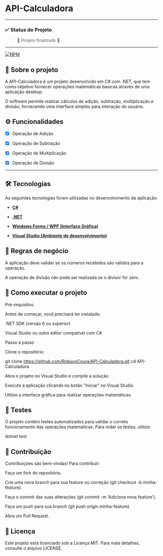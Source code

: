 # API-Calculadora
---
### ✅  Status do Projeto
> :construction: Projeto finalizado :construction:
---

[![NPM](https://img.shields.io/npm/l/react)](https://github.com/RobsonCoura/API-Calculadora/blob/main/LICENSE) 

## 📜 Sobre o projeto

A API-Calculadora é um projeto desenvolvido em C# com .NET, que tem como objetivo fornecer operações matemáticas básicas através de uma aplicação desktop.

O software permite realizar cálculos de adição, subtração, multiplicação e divisão, fornecendo uma interface simples para interação do usuário.

## ⚙️ Funcionalidades

- [x] Operação de Adição

- [x] Operação de Subtração

- [x] Operação de Multiplicação

- [x] Operação de Divisão

---

## 🛠 Tecnologias

As seguintes tecnologias foram utilizadas no desenvolvimento da aplicação:

- **[C#](https://learn.microsoft.com/pt-br/dotnet/csharp/)**

- **[.NET](https://learn.microsoft.com/pt-br/dotnet/)**
  
- **[Windows Forms / WPF (Interface Gráfica)](https://learn.microsoft.com/pt-br/dotnet/desktop/wpf/?view=netdesktop-9.0)**

- **[Visual Studio (Ambiente de desenvolvimento)](https://learn.microsoft.com/pt-br/visualstudio/windows/?view=vs-2022)**


## 🎯 Regras de negócio

A aplicação deve validar se os números recebidos são válidos para a operação.

A operação de divisão não pode ser realizada se o divisor for zero.

## 🚀 Como executar o projeto

Pré-requisitos

Antes de começar, você precisará ter instalado:

.NET SDK (versão 6 ou superior)

Visual Studio ou outro editor compatível com C#

Passo a passo

Clone o repositório:

git clone https://github.com/RobsonCoura/API-Calculadora.git
cd API-Calculadora

Abra o projeto no Visual Studio e compile a solução.

Execute a aplicação clicando no botão "Iniciar" no Visual Studio.

Utilize a interface gráfica para realizar operações matemáticas.

## 🧪 Testes

O projeto contém testes automatizados para validar o correto funcionamento das operações matemáticas. Para rodar os testes, utilize:

dotnet test

## 🤝 Contribuição

Contribuições são bem-vindas! Para contribuir:

Faça um fork do repositório.

Crie uma nova branch para sua feature ou correção (git checkout -b minha-feature).

Faça o commit das suas alterações (git commit -m 'Adiciona nova feature').

Faça um push para sua branch (git push origin minha-feature).

Abra um Pull Request.

## 📜 Licença

Este projeto está licenciado sob a Licença MIT. Para mais detalhes, consulte o arquivo LICENSE.
